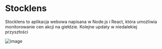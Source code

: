 <h1>Stocklens</h1>
Stocklens to aplikacja webowa napisana w Node.js i React, która umożliwia monitorowanie cen akcji na giełdzie.
Kolejne updaty w niedalekiej przyszłości

![image](https://github.com/user-attachments/assets/29a35146-170b-47fc-bfe7-2a83acdc7052)
